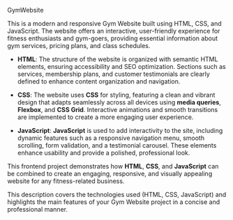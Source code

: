 GymWebsite

This is a modern and responsive Gym Website built using HTML, CSS, and JavaScript. The website offers an interactive, user-friendly experience for fitness enthusiasts and gym-goers, providing essential information about gym services, pricing plans, and class schedules.

- **HTML**: The structure of the website is organized with semantic HTML elements, ensuring accessibility and SEO optimization. Sections such as services, membership plans, and customer testimonials are clearly defined to enhance content organization and navigation.

- **CSS**: The website uses **CSS** for styling, featuring a clean and vibrant design that adapts seamlessly across all devices using **media queries**, **Flexbox**, and **CSS Grid**. Interactive animations and smooth transitions are implemented to create a more engaging user experience.

- **JavaScript**: **JavaScript** is used to add interactivity to the site, including dynamic features such as a responsive navigation menu, smooth scrolling, form validation, and a testimonial carousel. These elements enhance usability and provide a polished, professional look.

This frontend project demonstrates how **HTML**, **CSS**, and **JavaScript** can be combined to create an engaging, responsive, and visually appealing website for any fitness-related business.

This description covers the technologies used (HTML, CSS, JavaScript) and highlights the main features of your Gym Website project in a concise and professional manner.


